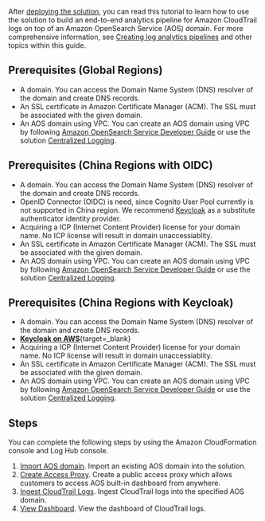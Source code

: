 After [deploying the solution](../deployment.md), you can read this tutorial to learn how to use the solution to build an end-to-end analytics pipeline for Amazon CloudTrail logs on top of an Amazon OpenSearch Service (AOS) domain. For more comprehensive information, 
see [Creating log analytics pipelines](../pipelines/aws-services/index.md) and other topics within this guide. 

## Prerequisites (Global Regions)
* A domain. You can access the Domain Name System (DNS) resolver of the domain and create DNS records.
* An SSL certificate in Amazon Certificate Manager (ACM). The SSL must be associated with the given domain.
* An AOS domain using VPC. You can create an AOS domain using VPC by following [Amazon OpenSearch Service Developer Guide][dg] or use the solution [Centralized Logging][cl].

## Prerequisites (China Regions with OIDC)
* A domain. You can access the Domain Name System (DNS) resolver of the domain and create DNS records.
* OpenID Connector (OIDC) is need, since Cognito User Pool currently is not supported in China region. We recommend [Keycloak](https://github.com/aws-samples/keycloak-on-aws) as a substitute authenticator identity provider.
* Acquiring a ICP (Internet Content Provider) license for your domain name. No ICP license will result in domain unaccessiablity.
* An SSL certificate in Amazon Certificate Manager (ACM). The SSL must be associated with the given domain.
* An AOS domain using VPC. You can create an AOS domain using VPC by following [Amazon OpenSearch Service Developer Guide][dg] or use the solution [Centralized Logging][cl].

## Prerequisites (China Regions with Keycloak)
* A domain. You can access the Domain Name System (DNS) resolver of the domain and create DNS records.
* [**Keycloak on AWS**](https://github.com/aws-samples/keycloak-on-aws){target=_blank}
* Acquiring a ICP (Internet Content Provider) license for your domain name. No ICP license will result in domain unaccessiablity.
* An SSL certificate in Amazon Certificate Manager (ACM). The SSL must be associated with the given domain.
* An AOS domain using VPC. You can create an AOS domain using VPC by following [Amazon OpenSearch Service Developer Guide][dg] or use the solution [Centralized Logging][cl].

## Steps
You can complete the following steps by using the Amazon CloudFormation console and Log Hub console.

1. [Import AOS domain](./2.import-domain-manual.md). Import an existing AOS domain into the solution.
2. [Create Access Proxy](./3.create-proxy.md). Create a public access proxy which allows customers to access AOS built-in dashboard from anywhere.
3. [Ingest CloudTrail Logs](./4.build-cloudtrail-pipeline.md). Ingest CloudTrail logs into the specified AOS domain.
4. [View Dashboard](./5.view-dashboard.md). View the dashboard of CloudTrail logs.

[dg]: https://docs.aws.amazon.com/opensearch-service/latest/developerguide/createupdatedomains.html 
[cl]: https://aws.amazon.com/solutions/implementations/centralized-logging/
